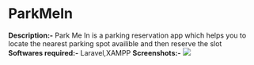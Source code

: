 # ParkMeIn
**Description:-**
Park Me In is a parking reservation app which helps you to locate the nearest parking spot availible and then reserve the slot
**Softwares required:-**
Laravel,XAMPP
**Screenshots:-**
![](images/Screenshot%202019-03-10%20at%207.27.01%20PM.png)
